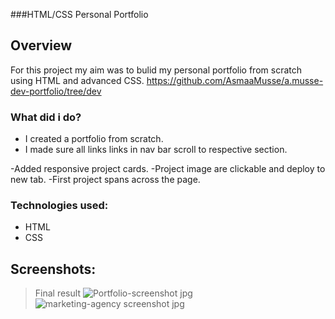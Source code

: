 ###HTML/CSS Personal Portfolio

## Overview

For this project my aim was to bulid my personal portfolio from scratch using HTML and advanced CSS.
https://github.com/AsmaaMusse/a.musse-dev-portfolio/tree/dev

### What did i do?
- I created a portfolio from scratch.
- I made sure all links links in nav bar scroll to respective section.

-Added responsive project cards.
-Project image are clickable and deploy to new tab.
-First project spans across the page.

### Technologies used:

- HTML
- CSS

## Screenshots:
> Final result
![Portfolio-screenshot jpg](./assets/images/Portfolio-screenshot.jpg)
![marketing-agency screenshot jpg](./assets/images/marketing-agency-screenshot.jpg)

